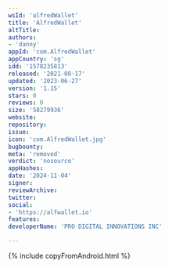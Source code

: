 ```yaml
---
wsId: 'alfredWallet'
title: 'AlfredWallet'
altTitle: 
authors:
- 'danny'
appId: 'com.AlfredWallet'
appCountry: 'sg'
idd: '1578235813'
released: '2021-08-17'
updated: '2023-06-27'
version: '1.15'
stars: 0
reviews: 0
size: '58279936'
website: 
repository: 
issue: 
icon: 'com.AlfredWallet.jpg'
bugbounty: 
meta: 'removed'
verdict: 'nosource'
appHashes: 
date: '2024-11-04'
signer: 
reviewArchive: 
twitter: 
social:
- 'https://alfwallet.io'
features: 
developerName: 'PRO DIGITAL INNOVATIONS INC'

---
```


{% include copyFromAndroid.html %}